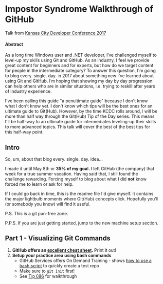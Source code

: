 # Impostor Syndrome Walkthrough of GitHub
Talk from [Kansas City Developer Conference 2017](http://www.kcdc.info/sessions)

#### Abstract
As a long time Windows user and .NET developer, I’ve challenged myself to level-up my skills using Git and GitHub. As an industry, I feel we provide great content for beginners and for experts, but how do we target content for people in the intermediate category? To answer this question, I'm going to blog every. single. day. in 2017 about something new I’ve learned about using Git and GitHub. I’m hoping that showing my day by day progression can help others who are in similar situations, i.e. trying to reskill after years of industry experience.

I've been calling this guide "a penultimate guide" because I don't know what I don't know yet. I don't know which tips will be the best ones for an ultimate guide to Git(Hub). However, by the time KCDC rolls around, I will be more than half way through the Git(Hub) Tip of the Day series. This means I'll be half-way to an ultimate guide for intermediates leveling-up their skills to more advanced topics. This talk will cover the best of the best tips for this half-way point.

## Intro

So, um, about that blog every. single. day. idea... 

I made it until May 8th or **35% of my goal.** I left GitHub (the company) that week for a true summer vacation. Having said that, I still found the challenge rewarding. Forcing myself to blog about what I did **not** know forced me to learn or ask for help.  

If I could go back in time, this is the readme file I'd give myself. It contains the major lightbulb moments where Git(Hub) concepts click. Hopefully you'll (or somebody you know) will find it useful.

P.S. This is a git pun-free zone.

P.P.S. If you are just getting started, jump to the new machine setup section. 

## Part 1 - Visualizing Git Commands

1. **GitHub offers an [excellent cheat sheet](https://education.github.com/git-cheat-sheet-education.pdf).** Print it out! 
2. **Setup your practice area using bash commands**
    - GitHub Services offers On Demand Training - shows [how to use a bash script](https://services.github.com/on-demand/git-trouble/git-set-up) to quickly create a test repo
    - Make sure to `git init` first!
    - See [Tip 086](https://saraford.net/2017/03/27/how-to-write-a-bash-or-powershell-script-to-quickly-create-test-repos-086/) for walkthrough
		

